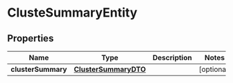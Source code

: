 
# ClusteSummaryEntity

## Properties
Name | Type | Description | Notes
------------ | ------------- | ------------- | -------------
**clusterSummary** | [**ClusterSummaryDTO**](ClusterSummaryDTO.md) |  |  [optional]



